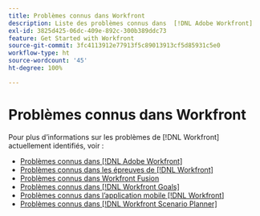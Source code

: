 ```yaml
---
title: Problèmes connus dans Workfront
description: Liste des problèmes connus dans  [!DNL Adobe Workfront]
exl-id: 3825d425-06dc-409e-892c-300b389ddc73
feature: Get Started with Workfront
source-git-commit: 3fc4113912e77913f5c89013913cf5d85931c5e0
workflow-type: ht
source-wordcount: '45'
ht-degree: 100%

---
```


# Problèmes connus dans Workfront

Pour plus d’informations sur les problèmes de [!DNL Workfront] actuellement identifiés, voir :

* [Problèmes connus dans  [!DNL Adobe Workfront]](newworkfrontexperience.md)
* [Problèmes connus dans les épreuves de  [!DNL Workfront] ](workfrontproof.md)
* [Problèmes connus dans Workfront Fusion](workfrontfusion.md)
* [Problèmes connus dans  [!DNL Workfront Goals]](workfrontgoals.md)
* [Problèmes connus dans l’application mobile  [!DNL Workfront] ](workfrontmobile.md)
* [Problèmes connus dans  [!DNL Workfront Scenario Planner]](workfrontscenarioplanner.md)
